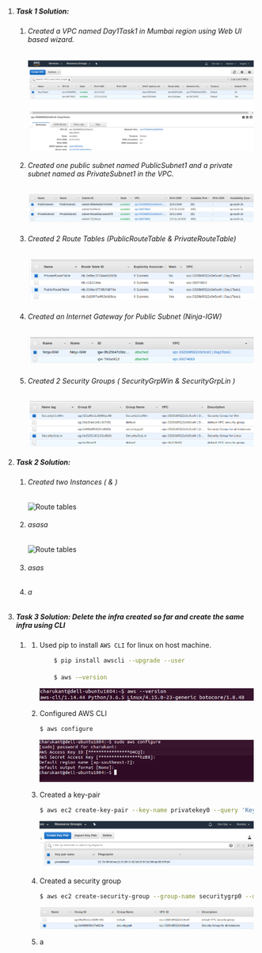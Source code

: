 1. ##### Task 1 Solution: ##### 

   1. ###### Created a VPC named Day1Task1 in Mumbai region using Web UI based wizard. ###### 

      ![VPC created using Web UI](https://github.com/its4cs/DevOpsNinja/blob/master/Assignments/images/AWS-vpc.png)

   2. ###### Created one public subnet named PublicSubnet1 and a private subnet named as PrivateSubnet1 in the VPC. ###### 

      ![Public and Private Subnet](https://github.com/its4cs/DevOpsNinja/blob/master/Assignments/images/AWS-subnets.png)

   3. ###### Created 2 Route Tables (PublicRouteTable & PrivateRouteTable) ###### 

      ![Route tables](https://github.com/its4cs/DevOpsNinja/blob/master/Assignments/images/AWS-RouteTables.png)

   4. ###### Created an Internet Gateway for Public Subnet (Ninja-IGW) ###### 

      ![IGW](https://github.com/its4cs/DevOpsNinja/blob/master/Assignments/images/AWS-igw.png)

   5. ###### Created 2 Security Groups ( SecurityGrpWin & SecurityGrpLin ) ###### 

      ![Security Groups](https://github.com/its4cs/DevOpsNinja/blob/master/Assignments/images/AWS-securityGrps.png)

      

2. ##### Task 2 Solution: ##### 

    1. ###### Created two Instances ( & )

       ![Route tables](https://github.com/its4cs/DevOpsNinja/blob/master/Assignments/images/AWS-.png)

    2. ###### asasa

       ![Route tables](https://github.com/its4cs/DevOpsNinja/blob/master/Assignments/images/AWS-.png)

    3. ###### asas

       

    4. ###### a   

3. ##### Task 3 Solution: Delete the infra created so far and create the same infra using CLI ##### 

   1. 1. Used pip to install `AWS CLI` for linux on host machine.

         ```sh
             $ pip install awscli --upgrade --user
         
             $ aws -–version
         ```

         ![AWS CLI version check](https://github.com/its4cs/DevOpsNinja/blob/master/Assignments/images/AWS-CLI_version.png)

      2. Configured AWS CLI

         ```sh
         $ aws configure
         ```

         ![AWS CLI configuration](https://github.com/its4cs/DevOpsNinja/blob/master/Assignments/images/AWS-CLI-conf.png)

      3. Created a key-pair

         ```sh
         $ aws ec2 create-key-pair --key-name privatekey0 --query 'KeyMaterial' --output text > /root/privatekey0.pem
         ```

         ![Create key-pair in EC2](https://github.com/its4cs/DevOpsNinja/blob/master/Assignments/images/AWS-create-key-pair.png)

      4. Created a security group

         ```sh
         $ aws ec2 create-security-group --group-name securitygrp0 --description "Security Group for all instances" --vpc-id vpc-0320b8f322c0e5ce0
         ```

         ![EC2 Security Group](https://github.com/its4cs/DevOpsNinja/blob/master/Assignments/images/AWS-securitygrp.png)

      5. a

   

   



